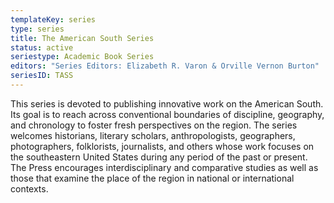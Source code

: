 ```yaml
---
templateKey: series
type: series
title: The American South Series
status: active
seriestype: Academic Book Series
editors: "Series Editors: Elizabeth R. Varon & Orville Vernon Burton"
seriesID: TASS
---
```

This series is devoted to publishing innovative work on the American South. Its goal is to reach across conventional boundaries of discipline, geography, and chronology to foster fresh perspectives on the region. The series welcomes historians, literary scholars, anthropologists, geographers, photographers, folklorists, journalists, and others whose work focuses on the southeastern United States during any period of the past or present. The Press encourages interdisciplinary and comparative studies as well as those that examine the place of the region in national or international contexts.